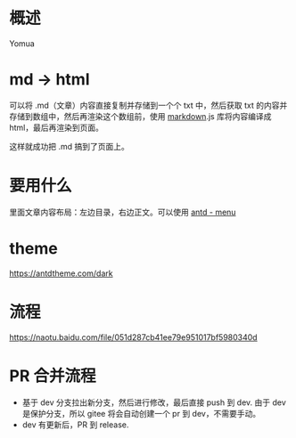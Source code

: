 # 概述

Yomua

# md -> html

可以将 .md（文章）内容直接复制并存储到一个个 txt 中，然后获取 txt 的内容并存储到数组中，然后再渲染这个数组前，使用 [markdown](https://github.com/millerblack/markdown-js).js 库将内容编译成 html，最后再渲染到页面。

这样就成功把 .md 搞到了页面上。

# 要用什么

里面文章内容布局：左边目录，右边正文。可以使用 [antd - menu](https://ant.design/components/menu-cn/)

# theme

https://antdtheme.com/dark

# 流程

https://naotu.baidu.com/file/051d287cb41ee79e951017bf5980340d

# PR 合并流程

-   基于 dev 分支拉出新分支，然后进行修改，最后直接 push 到 dev.
    由于 dev 是保护分支，所以 gitee 将会自动创建一个 pr 到 dev，不需要手动。
-   dev 有更新后，PR 到 release.
